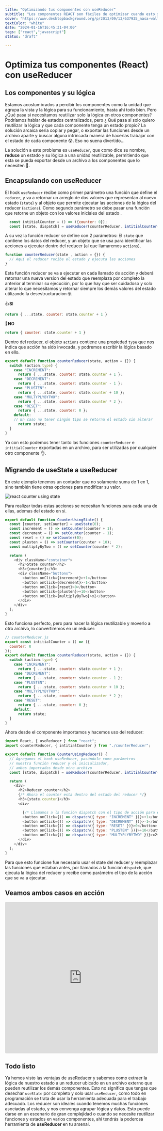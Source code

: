 ```yaml
---
title: "Optimizando tus componentes con useReducer"
subtitle: "Los componentes REACT son fáciles de optimizar cuando esto se hace necesario. Para ello contamos con el hook useReducer, que permite encapsular no solo el estado de un componente, sino también la lógica que lo acompaña. A continuación verem..."
cover: "https://www.desktopbackground.org/p/2013/09/13/637935_nasa-wallpapers_1600x1200_h.jpg"
textColor: "white"
date: "2024-01-16T16:45:31-04:00"
tags: ["react","javascript"]
status: "draft"

---
```


# Optimiza tus componentes (React) con **useReducer**

## Los componentes y su lógica

Estamos acostumbrados a percibir los componentes como la unidad que agrupa la vista y la lógica para su funcionamiento, hasta ahi todo bien. Pero ¿Qué pasa si necesitamos reutilizar solo la lógica en otros componentes? Podríamos hablar de estados centralizados, pero ¿ Qué pasa si solo quiero reutilizar la lógica y que cada componente tenga un estado propio? La solución arcaica seria copiar y pegar, o exportar las funciones desde un archivo aparte y buscar alguna intrincada manera de hacerlas trabajar con el estado de cada componente 😰. Eso no suena divertido...

La solución a este problema es `useReducer`, que como dice su nombre, **reduce** un estado y su lógica a una unidad reutilizable, permitiendo que esta se pueda exportar desde un archivo a los componentes que lo necesiten 💪.

## Encapsulando con useReducer

El hook `useReducer` recibe como primer parámetro una función que define el `reducer`, y va a retornar un arreglo de dos valores que representan al nuevo estado (`state`) y al objeto que permite ejecutar las acciones de la lógica del reducer (`actions`). Como segundo parámetro se debe pasar una función que retorne un objeto con los valores iniciales del estado .

```javascript
  const intitialCounter = () => ({counter: 0});
  const [state, dispatch] = useReducer(counterReducer, intitialCounter());
```

A su vez la función reducer se define con 2 parámetros: El `state` que contiene los datos del reducer, y un objeto que se usa para identificar las acciones a ejecutar dentro del reducer (al que llamaremos `actions`).

```javascript
function counterReducer(state , action = {}) {
  // Aquí el reducer recibe el estado y ejecuta las acciones
}
```

Esta función reducer se va a ejecutar en cada llamado de acción y deberá retornar una nueva version del estado que reemplaza por completo la anterior al terminar su ejecución, por lo que hay que ser cuidadoso y solo alterar lo que necesitamos y retornar siempre los demás valores del estado utilizando la desestructuracion 🤓.

👍**SI**

```javascript
return { ...state, counter: state.counter + 1 }
```

🚫**NO**

```javascript
return { counter: state.counter + 1 }
```

Dentro del reducer, el objeto `actions` contiene una propiedad `type` que nos indica que acción ha sido invocada, y podremos escribir la lógica basado en ello.

```javascript
export default function counterReducer(state, action = {}) {
  switch (action.type) {
    case "INCREMENT":
      return { ...state, counter: state.counter + 1 };
    case "DECREMENT":
      return { ...state, counter: state.counter - 1 };
    case "PLUSTEN":
      return { ...state, counter: state.counter + 10 };
    case "MULTYPLYBYTWO":
      return { ...state, counter: state.counter * 2 };
    case "RESET":
      return { ...state, counter: 0 };
    default: 
    // En caso no tener ningún tipo se retorna el estado sin alterar
      return state;
  }
}
```

Ya con esto podemos tener tanto las funciones `counterReducer` e `intitialCounter` exportadas en un archivo, para ser utilizadas por cualquier otro componente 👌.

## Migrando de useState a useReducer

En este ejemplo tenemos un contador que no solamente suma de 1 en 1, sino también tiene otras opciones para modificar su valor.

![react counter using state](https://breathecode.herokuapp.com/v1/media/file/state-counter-png?width=200)

Para realizar todas estas acciones se necesitan funciones para cada una de ellas, ademas del estado en si.

```javascript
export default function CounterUsingState() {
  const [counter, setCounter] = useState(0);
  const increment = () => setCounter(counter + 1);
  const decrement = () => setCounter(counter - 1);
  const reset = () => setCounter(0);
  const plusten = () => setCounter(counter + 10);
  const multiplyByTwo = () => setCounter(counter * 2);

  return (
    <div className="container">
      <h2>State counter</h2>
      <h3>{counter}</h3>
      <div className="buttons">
        <button onClick={increment}>+1</button>
        <button onClick={decrement}>-1</button>
        <button onClick={reset}>0</button>
        <button onClick={plusten}>+10</button>
        <button onClick={multiplyByTwo}>x2</button>
      </div>
    </div>
  );
}
```

Esto funciona perfecto, pero para hacer la lógica reutilizable y moverlo a otro archivo, lo convertiremos en un reducer:

```javascript
// counterReducer.js
export const intitialCounter = () => ({
  counter: 0
});
export default function counterReducer(state, action = {}) {
  switch (action.type) {
    case "INCREMENT":
      return { ...state, counter: state.counter + 1 };
    case "DECREMENT":
      return { ...state, counter: state.counter - 1 };
    case "PLUSTEN":
      return { ...state, counter: state.counter + 10 };
    case "MULTYPLYBYTWO":
      return { ...state, counter: state.counter * 2 };
    case "RESET":
      return { ...state, counter: 0 };
    default:
      return state;
  }
}

```

Ahora desde el componente importamos y hacemos uso del reducer:

```javascript
import React, { useReducer } from "react";
import counterReducer, { intitialCounter } from "./counterReducer";

export default function CounterUsingReducer() {
  // Agregamos el hook useReducer, pasándole como parámetros
  // nuestra función reducer y el inicializador,
  // ambos importados desde otro archivo
  const [state, dispatch] = useReducer(counterReducer, intitialCounter());

  return (
    <div>
      <h2>Reducer counter</h2>
      {/* Ahora el counter esta dentro del estado del reducer */}
      <h3>{state.counter}</h3>
      <div>

        {/* Llamamos a la función dispatch con el tipo de acción para ejecutar la lógica del reducer */}
        <button onClick={() => dispatch({ type: "INCREMENT" })}>+1</button>
        <button onClick={() => dispatch({ type: "DECREMENT" })}>-1</button>
        <button onClick={() => dispatch({ type: "RESET" })}>0</button>
        <button onClick={() => dispatch({ type: "PLUSTEN" })}>+10</button>
        <button onClick={() => dispatch({ type: "MULTYPLYBYTWO" })}>x2</button>
      </div>
    </div>
  );
}
```

Para que esto funcione fue necesario usar el state del reducer y reemplazar las funciones que estaban antes, por llamados a la función `dispatch`, que ejecuta la lógica del reducer y recibe como parámetro el tipo de la acción que se va a ejecutar.

## Veamos ambos casos en acción

<iframe src="https://codesandbox.io/embed/t34ldl?view=Editor+%2B+Preview&module=%2Fsrc%2Freducercounter.js&hidenavigation=1"
     style="width:100%; height: 500px; border:0; border-radius: 4px; overflow:hidden;"
     title="useReducer Demo"
     sandbox="allow-forms allow-modals allow-popups allow-presentation allow-same-origin allow-scripts"
   ></iframe>

## Todo listo

Ya hemos visto las ventajas de useReducer y sabemos como extraer la lógica de nuestro estado a un reducer ubicado en un archivo externo que pueden reutilizar los demás componentes. Esto no significa que tengas que desechar `useState` por completo y solo usar `useReducer`, como todo en programación se trata de usar la herramienta adecuada para el trabajo adecuado. Los reducer son ideales cuando tenemos muchas funciones asociadas al estado, y nos convenga agrupar lógica y datos. Esto puede darse en un escenario de gran complejidad o cuando se necesite reutilizar funciones y estados en varios componentes, ahi tendrás la poderosa herramienta de **useReducer** en tu arsenal.
